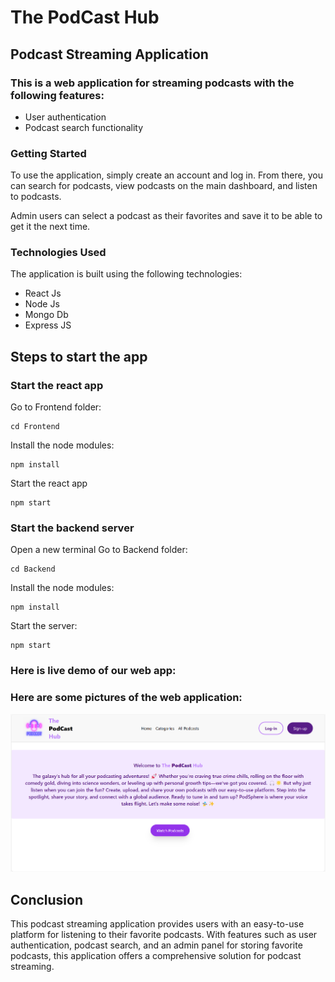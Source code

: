 # The PodCast Hub
## Podcast Streaming Application

### This is a web application for streaming podcasts with the following features:
- User authentication
- Podcast search functionality

### Getting Started
To use the application, simply create an account and log in. From there, you can search for podcasts, view podcasts on the main dashboard, and listen to podcasts.

Admin users can select a podcast as their favorites and save it to be able to get it the next time.

### Technologies Used
The application is built using the following technologies:

- React Js
- Node Js
- Mongo Db
- Express JS

## Steps to start the app

### Start the react app
Go to Frontend folder:
```
cd Frontend
```
Install the node modules:
```
npm install
```
Start the react app
```
npm start
```

### Start the backend server
Open a new terminal
Go to Backend folder:
```
cd Backend
```
Install the node modules:
```
npm install
```
Start the server:
```
npm start
```
### Here is live demo of our web app:


### Here are some pictures of the web application:
![image](PodcastsPhotos/Screenshot%202024-12-04%20084852.png)

## Conclusion

This podcast streaming application provides users with an easy-to-use platform for listening to their favorite podcasts. With features such as user authentication, podcast search, and an admin panel for storing favorite podcasts, this application offers a comprehensive solution for podcast streaming. 
